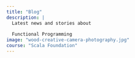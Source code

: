 ```yaml
---
title: "Blog"
description: |
  Latest news and stories about
  
  Functional Programming
image: "wood-creative-camera-photography.jpg"
course: "Scala Foundation"
---
```


